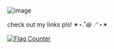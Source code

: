![image](https://github.com/user-attachments/assets/6b96471a-6461-4125-8ed3-ace8b94e51de)


check out my links pls! ✶⋆.˚꩜ .ᐟ˙⋆✶

<a href="https://info.flagcounter.com/9NkE"><img src="https://s01.flagcounter.com/count/9NkE/bg_819CAD/txt_435059/border_CCCCCC/columns_3/maxflags_12/viewers_0/labels_0/pageviews_1/flags_0/percent_0/" alt="Flag Counter" border="0"></a>
